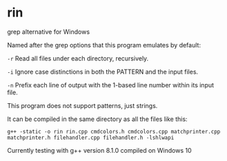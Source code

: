 # rin

grep alternative for Windows

Named after the grep options that this program emulates by default:

`-r` Read all files under each directory, recursively.

`-i` Ignore case distinctions in both the PATTERN and the input files.

`-n` Prefix each line of output with the 1-based line number within its input file.

This program does not support patterns, just strings.

It can be compiled in the same directory as all the files like this:

    g++ -static -o rin rin.cpp cmdcolors.h cmdcolors.cpp matchprinter.cpp matchprinter.h filehandler.cpp filehandler.h -lshlwapi

Currently testing with g++ version 8.1.0 compiled on Windows 10
